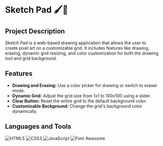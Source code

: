# Sketch Pad 🖌️🎨

## Project Description
Sketch Pad is a web-based drawing application that allows the user to create pixel art on a customizable grid. It includes features like drawing, erasing, dynamic grid resizing, and color customization for both the drawing tool and grid background.

## Features
- **Drawing and Erasing:** Use a color picker for drawing or switch to eraser mode.
- **Dynamic Grid:** Adjust the grid size from 1x1 to 100x100 using a slider.
- **Clear Button:** Reset the entire grid to the default background color.
- **Customizable Background:** Change the grid's background color dynamically.

## Languages and Tools
![HTML5](https://img.shields.io/badge/HTML5-E34F26?style=for-the-badge&logo=html5&logoColor=white)
![CSS3](https://img.shields.io/badge/CSS3-1572B6?style=for-the-badge&logo=css3&logoColor=white)
![JavaScript](https://img.shields.io/badge/JavaScript-F7DF1E?style=for-the-badge&logo=javascript&logoColor=black)
![Font Awesome](https://img.shields.io/badge/Font%20Awesome-339AF0?style=for-the-badge&logo=font-awesome&logoColor=white)

